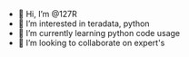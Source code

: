 - 👋 Hi, I’m @127R
- 👀 I’m interested in teradata, python 
- 🌱 I’m currently learning python code usage
- 💞️ I’m looking to collaborate on expert's 

<!---
127R/127R is a ✨ special ✨ repository because its `README.md` (this file) appears on your GitHub profile.
You can click the Preview link to take a look at your changes.
--->
